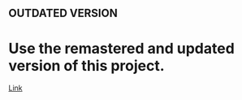 ## OUTDATED VERSION

# Use the remastered and updated version of this project.

[Link](https://github.com/SGeri/hrc-news)
